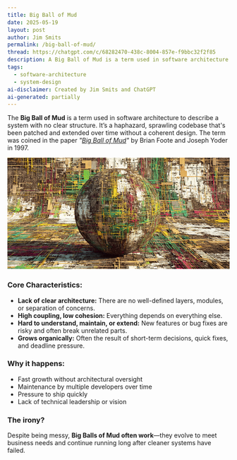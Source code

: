 ```yaml
---
title: Big Ball of Mud
date: 2025-05-19
layout: post
author: Jim Smits
permalink: /big-ball-of-mud/
thread: https://chatgpt.com/c/68282470-438c-8004-857e-f9bbc32f2f85
description: A Big Ball of Mud is a term used in software architecture to describe a system with no clear structure.
tags:
  - software-architecture
  - system-design
ai-disclaimer: Created by Jim Smits and ChatGPT
ai-generated: partially
---
```


The **Big Ball of Mud** is a term used in software architecture to describe a system with no clear structure. It’s a haphazard, sprawling codebase that's been patched and extended over time without a coherent design. The term was coined in the paper _"[Big Ball of Mud](https://hillside.net/plop/plop97/Proceedings/foote.pdf)"_ by Brian Foote and Joseph Yoder in 1997.

![a smooth ball of mud interlaced with neon line representing high-coupling](/assets/images/posts/big-ball-of-mud.png "AI Generated Graphic - Midjourney")
### Core Characteristics:

- **Lack of clear architecture:** There are no well-defined layers, modules, or separation of concerns.    
- **High coupling, low cohesion:** Everything depends on everything else.    
- **Hard to understand, maintain, or extend:** New features or bug fixes are risky and often break unrelated parts.    
- **Grows organically:** Often the result of short-term decisions, quick fixes, and deadline pressure.    

### Why it happens:

- Fast growth without architectural oversight    
- Maintenance by multiple developers over time    
- Pressure to ship quickly    
- Lack of technical leadership or vision    

### The irony?

Despite being messy, **Big Balls of Mud often work**—they evolve to meet business needs and continue running long after cleaner systems have failed.
